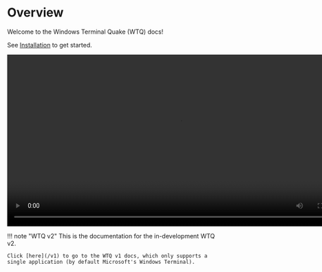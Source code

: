 # Overview

Welcome to the Windows Terminal Quake (WTQ) docs!

See [Installation](v2/installation) to get started.

<video width="800" controls loop autoplay>
  <source src="/assets/video/wtq-v2.mp4" />
</video>

!!! note "WTQ v2"
    This is the documentation for the in-development WTQ v2.

    Click [here](/v1) to go to the WTQ v1 docs, which only supports a single application (by default Microsoft's Windows Terminal).

